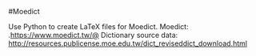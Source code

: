 #Moedict

Use Python to create LaTeX files for Moedict.
Moedict: .https://www.moedict.tw/@
Dictionary source data: http://resources.publicense.moe.edu.tw/dict_reviseddict_download.html

